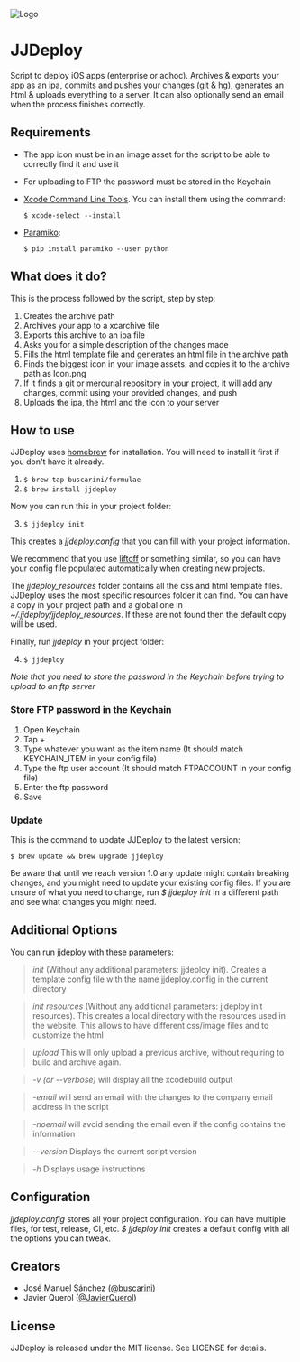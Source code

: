 ![Logo](https://s3-eu-west-1.amazonaws.com/buscarini/jjdeploy.png "JJDeploy")

# JJDeploy

Script to deploy iOS apps (enterprise or adhoc). Archives &amp; exports your app as an ipa, commits and pushes your changes (git &amp; hg), generates an html &amp; uploads everything to a server. It can also optionally send an email when the process finishes correctly.

## Requirements

- The app icon must be in an image asset for the script to be able to correctly find it and use it
- For uploading to FTP the password must be stored in the Keychain
- [Xcode Command Line Tools](https://developer.apple.com/xcode/). You can install them using the command:

	`$ xcode-select --install`

- [Paramiko](http://www.paramiko.org):

	`$ pip install paramiko --user python`

## What does it do?

This is the process followed by the script, step by step:

1. Creates the archive path
2. Archives your app to a xcarchive file
3. Exports this archive to an ipa file
4. Asks you for a simple description of the changes made
5. Fills the html template file and generates an html file in the archive path
6. Finds the biggest icon in your image assets, and copies it to the archive path as Icon.png
7. If it finds a git or mercurial repository in your project, it will add any changes, commit using your provided changes, and push
8. Uploads the ipa, the html and the icon to your server

## How to use

JJDeploy uses [homebrew](http://brew.sh "Homebrew — The missing package manager for OS X") for installation. You will need to install it first if you don't have it already.

1. `$ brew tap buscarini/formulae`
2. `$ brew install jjdeploy`

Now you can run this in your project folder:

3. `$ jjdeploy init`

This creates a *jjdeploy.config* that you can fill with your project information.

We recommend that you use [liftoff](https://github.com/thoughtbot/liftoff) or something similar, so you can have your config file populated automatically when creating new projects.

The *jjdeploy_resources* folder contains all the css and html template files. JJDeploy uses the most specific resources folder it can find. You can have a copy in your project path and a global one in *~/.jjdeploy/jjdeploy_resources*. If these are not found then the default copy will be used.

Finally, run *jjdeploy* in your project folder: 

4. `$ jjdeploy`

*Note that you need to store the password in the Keychain before trying to upload to an ftp server*

### Store FTP password in the Keychain

1. Open Keychain
2. Tap +
3. Type whatever you want as the item name (It should match KEYCHAIN_ITEM in your config file)
4. Type the ftp user account (It should match FTPACCOUNT in your config file)
5. Enter the ftp password
6. Save

### Update

This is the command to update JJDeploy to the latest version:

`$ brew update && brew upgrade jjdeploy`

Be aware that until we reach version 1.0 any update might contain breaking changes, and you might need to update your existing config files. If you are unsure of what you need to change, run *$ jjdeploy init* in a different path and see what changes you might need.

## Additional Options

You can run jjdeploy with these parameters:

> *init* (Without any additional parameters: jjdeploy init). Creates a template config file with the name jjdeploy.config in the current directory

> *init resources* (Without any additional parameters: jjdeploy init resources). This creates a local directory with the resources used in the website. This allows to have different css/image files and to customize the html

> *upload* This will only upload a previous archive, without requiring to build and archive again.

> *-v (or --verbose)* will display all the xcodebuild output

> *-email* will send an email with the changes to the company email address in the script

> *-noemail* will avoid sending the email even if the config contains the information

> *--version* Displays the current script version

> *-h* Displays usage instructions

## Configuration

*jjdeploy.config* stores all your project configuration. You can have multiple files, for test, release, CI, etc. *$ jjdeploy init* creates a default config with all the options you can tweak.

## Creators

- José Manuel Sánchez ([@buscarini](https://twitter.com/buscarini))
- Javier Querol ([@JavierQuerol](https://twitter.com/JavierQuerol))

## License

JJDeploy is released under the MIT license. See LICENSE for details.
